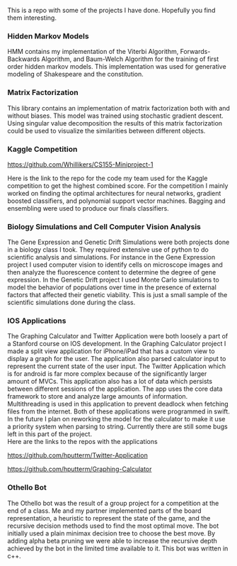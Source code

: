 This is a repo with some of the projects I have done.  Hopefully you find them interesting.
### Hidden Markov Models

HMM contains my implementation of the Viterbi Algorithm, Forwards-Backwards Algorithm, and Baum-Welch Algorithm for the training of first order hidden markov models.  This implementation was used for generative modeling of Shakespeare and the constitution.

### Matrix Factorization

This library contains an implementation of matrix factorization both with and without biases.  This model was trained using stochastic gradient descent.  Using singular value decomposition the results of this matrix factorization could be used to visualize the similarities between different objects.  

### Kaggle Competition
https://github.com/Whillikers/CS155-Miniproject-1

Here is the link to the repo for the code my team used for the Kaggle competition to get the highest combined score.  For the competition I mainly worked on finding the optimal architectures for neural networks, gradient boosted classifiers, and polynomial support vector machines.  Bagging and ensembling were used to produce our finals classifiers.

### Biology Simulations and Cell Computer Vision Analysis

The Gene Expression and Genetic Drift Simulations were both projects done in a biology class I took.  They required extensive use of python to do scientific analysis and simulations.  For instance in the Gene Expression project I used computer vision to identify cells on microscope images and then analyze the fluorescence content to determine the degree of gene expression.  In the Genetic Drift project I used Monte Carlo simulations to model the behavior of populations over time in the presence of external factors that affected their genetic viability.  This is just a small sample of the scientific simulations done during the class.

### IOS Applications

The Graphing Calculator and Twitter Application were both loosely a part of a Stanford course on IOS development.   In the Graphing Calculator project I made a split view application for iPhone/iPad that has a custom view to display a graph for the user.  The application also parsed calculator input to represent the current state of the user input.  The Twitter Application which is for android is far more complex because of the significantly larger amount of MVCs.  This application also has a lot of data which persists between different sessions of the application.  The app uses the core data framework to store and analyze large amounts of information.  Multithreading is used in this application to prevent deadlock when fetching files from the internet.  Both of these applications were programmed in swift.  In the future I plan on reworking the model for the calculator to make it use a priority system when parsing to string.  Currently there are still some bugs left in this part of the project.  
Here are the links to the repos with the applications

https://github.com/hputterm/Twitter-Application

https://github.com/hputterm/Graphing-Calculator

### Othello Bot

The Othello bot was the result of a group project for a competition at the end of a class.  Me and my partner implemented parts of the board representation, a heuristic to represent the state of the game, and the recursive decision methods used to find the most optimal move.  The bot initially used a plain minimax decision tree to choose the best move.  By adding alpha beta pruning we were able to increase the recursive depth achieved by the bot in the limited time available to it.  This bot was written in c++.  
